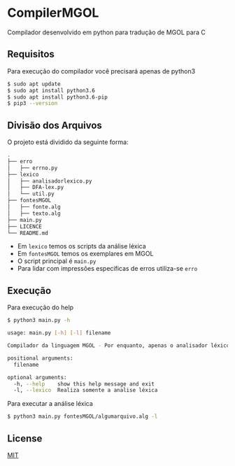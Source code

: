 # CompilerMGOL

Compilador desenvolvido em python para tradução de MGOL para C

## Requisitos
Para execução do compilador você precisará apenas de python3
```bash
$ sudo apt update
$ sudo apt install python3.6
$ sudo apt install python3.6-pip
$ pip3 --version
```

## Divisão dos Arquivos
O projeto está dividido da seguinte forma:
```bash
.
├── erro
│   ├── errno.py
├── lexico
│   ├── analisadorlexico.py
│   ├── DFA-lex.py
│   └── util.py
├── fontesMGOL
│   ├── fonte.alg
│   ├── texto.alg
├── main.py
├── LICENCE
└── README.md
```
* Em ```lexico``` temos os scripts da análise léxica 
* Em ```fontesMGOL``` temos os exemplares em MGOL
* O script principal é ```main.py```
* Para lidar com impressões específicas de erros utiliza-se ```erro```

## Execução
Para execução do help
```bash
$ python3 main.py -h

usage: main.py [-h] [-l] filename

Compilador da linguagem MGOL - Por enquanto, apenas o analisador léxico

positional arguments:
  filename

optional arguments:
  -h, --help    show this help message and exit
  -l, --lexico  Realiza somente a analise léxica
```
Para executar a análise léxica

```bash 
$ python3 main.py fontesMGOL/algumarquivo.alg -l
```
## License
[MIT](https://choosealicense.com/licenses/mit/)
